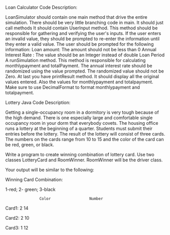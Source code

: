 Loan Calculator Code Description:

LoanSimulator should contain one main method that drive the entire simulation. There should be very little branching code in main. It should just call methods
It should contain UserInput method.  This method should be responsible for gathering and verifying the user's inputs. If the user enters an invalid value, they should be prompted to re-enter the information until they enter a valid value. The user should be prompted for the following information:
Loan amount: The amount should not be less than 0
Annual Interest Rate : The value should be an Integer instead of double
Loan Period
A runSimulation method. This method is responsible for calculating monthlypayment and totalPayment. The annual interest rate should be randomized using the value prompted. The randomized value should not be Zero.
At last you have printResult method. It should display all the original values entered. Also the values for monthlypayment and totalpayment. Make sure to use DecimalFormat to format monthlypayment and totalpayment.


Lottery Java Code Description:

Getting a single-occupancy room in a dormitory is very tough because of the high demand. There is one especially large and comfortable single occupancy room in your dorm that everybody covets. The housing office runs a lottery at the beginning of a quarter. Students must submit their entries before the lottery. The result of the lottery will consist of three cards. The numbers on the cards range from 10 to 15 and the color of the card can be red, green, or black. 

Write a program to create winning combination of lottery card. Use two classes  LotteryCard and RoomWinner. RoomWinner will be the driver class.

 

Your output will be similar to the following:

Winning Card Combination:

1-red; 2- green; 3-black

 

                   Color                 Number

Card1:         2                         14

Card2:         2                         10

Card3:         1                         12

